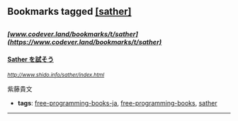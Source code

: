 ## Bookmarks tagged [[sather]](https://www.codever.land/search?q=[sather])

_<sup><sup>[www.codever.land/bookmarks/t/sather](https://www.codever.land/bookmarks/t/sather)</sup></sup>_
---
#### [Sather を試そう](http://www.shido.info/sather/index.html)
_<sup>http://www.shido.info/sather/index.html</sup>_

紫藤貴文
* **tags**: [free-programming-books-ja](../tagged/free-programming-books-ja.md), [free-programming-books](../tagged/free-programming-books.md), [sather](../tagged/sather.md)
---
